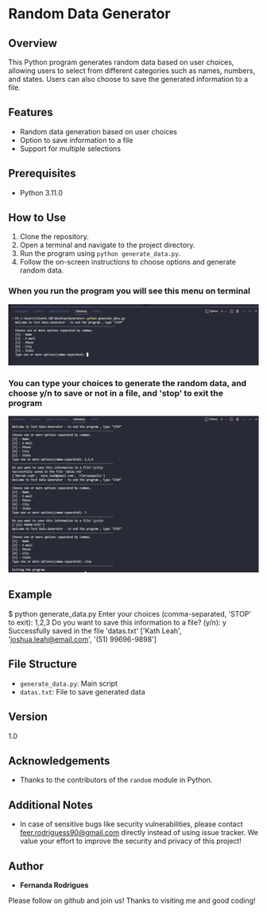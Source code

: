 # Random Data Generator

## Overview

This Python program generates random data based on user choices, allowing users to select from different categories such as names, numbers, and states. 
Users can also choose to save the generated information to a file.

## Features

- Random data generation based on user choices
- Option to save information to a file
- Support for multiple selections

## Prerequisites

- Python 3.11.0

## How to Use

1. Clone the repository.
2. Open a terminal and navigate to the project directory.
3. Run the program using `python generate_data.py`.
4. Follow the on-screen instructions to choose options and generate random data.

### When you run the program you will see this menu on terminal 

![Menu_image](https://github.com/feer-rodriguess90/Data_Generator/blob/main/images/menu_datagenerator.png)

### You can type your choices to generate the random data, and choose y/n to save or not in a file, and 'stop' to exit the program 

![Features](https://github.com/feer-rodriguess90/Data_Generator/blob/main/images/features.png)

## Example

$ python generate_data.py
Enter your choices (comma-separated, 'STOP' to exit): 1,2,3
Do you want to save this information to a file? (y/n): y
Successfully saved in the file 'datas.txt'
['Kath Leah', 'joshua.leah@email.com', '(51) 99696-9898']  

## File Structure

- `generate_data.py`: Main script
- `datas.txt`: File to save generated data

## Version 

1.0

## Acknowledgements

- Thanks to the contributors of the `random` module in Python.

## Additional Notes
  - In case of sensitive bugs like security vulnerabilities, please contact
    feer.rodriguess90@gmail.com directly instead of using issue tracker.
    We value your effort to improve the security and privacy of this project!

## Author

*  **Fernanda Rodrigues**

Please follow on github and join us!
Thanks to visiting me and good coding!


